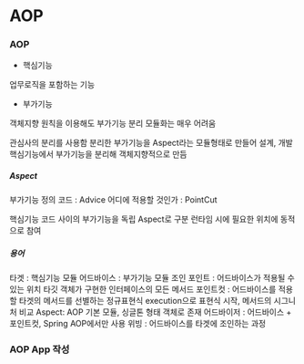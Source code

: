 # AOP

### AOP

* 핵심기능

업무로직을 포함하는 기능

* 부가기능

객체지향 원칙을 이용해도 부가기능 분리 모듈화는 매우 어려움

관심사의 분리를 사용함
분리한 부가기능을 Aspect라는 모듈형태로 만들어 설계, 개발
핵심기능에서 부가기능을 분리해 객체지향적으로 만듬

##### Aspect

부가기능 정의 코드 : Advice
어디에 적용할 것인가 : PointCut

핵심기능 코드 사이의 부가기능을 독립 Aspect로 구분
런타임 시에 필요한 위치에 동적으로 참여

##### 용어

타겟 : 핵심기능 모듈
어드바이스 : 부가기능 모듈
조인 포인트 : 어드바이스가 적용될 수 있는 위치
타깃 객체가 구현한 인터페이스의 모든 메서드
포인트컷 : 어드바이스를 적용할 타겟의 메서드를 선별하는 정규표현식
execution으로 표현식 시작, 메서드의 시그니처 비교
Aspect: AOP 기본 모듈, 싱글톤 형태 객체로 존재
어드바이저 : 어드바이스 + 포인트컷, Spring AOP에서만 사용
위빙 : 어드바이스를 타겟에 조인하는 과정



### AOP App 작성

